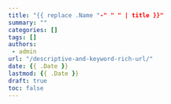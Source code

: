 ```yaml
---
title: "{{ replace .Name "-" " " | title }}"
summary: ""
categories: []
tags: []
authors:
 - admin
url: "/descriptive-and-keyword-rich-url/"
date: {{ .Date }}
lastmod: {{ .Date }}
draft: true
toc: false
---
```

